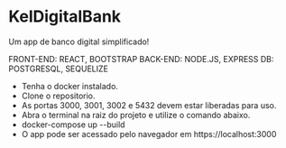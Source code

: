 # KelDigitalBank
Um app de banco digital simplificado!

FRONT-END: REACT, BOOTSTRAP
BACK-END: NODE.JS, EXPRESS
DB: POSTGRESQL, SEQUELIZE

- Tenha o docker instalado.
- Clone o repositorio.
- As portas 3000, 3001, 3002 e 5432 devem estar liberadas para uso.
- Abra o terminal na raiz do projeto e utilize o comando abaixo.
- docker-compose up --build
- O app pode ser acessado pelo navegador em https://localhost:3000
